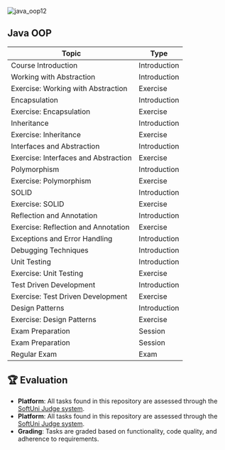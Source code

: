 
![java_oop12](https://github.com/svetlanasieber/Software-Engineering--Path-SoftUni/assets/135451084/44e1e321-a46a-47fb-a63c-3d4730e56167)


## Java OOP

| Topic                                     | Type           |
|-------------------------------------------|----------------|
| Course Introduction                       | Introduction   |
| Working with Abstraction                  | Introduction   |
| Exercise: Working with Abstraction        | Exercise       |
| Encapsulation                             | Introduction   |
| Exercise: Encapsulation                   | Exercise       |
| Inheritance                               | Introduction   |
| Exercise: Inheritance                     | Exercise       |
| Interfaces and Abstraction                | Introduction   |
| Exercise: Interfaces and Abstraction      | Exercise       |
| Polymorphism                              | Introduction   |
| Exercise: Polymorphism                    | Exercise       |
| SOLID                                     | Introduction   |
| Exercise: SOLID                           | Exercise       |
| Reflection and Annotation                 | Introduction   |
| Exercise: Reflection and Annotation       | Exercise       |
| Exceptions and Error Handling             | Introduction   |
| Debugging Techniques                      | Introduction   |
| Unit Testing                              | Introduction   |
| Exercise: Unit Testing                    | Exercise       |
| Test Driven Development                   | Introduction   |
| Exercise: Test Driven Development         | Exercise       |
| Design Patterns                           | Introduction   |
| Exercise: Design Patterns                 | Exercise       |
| Exam Preparation                          | Session        |
| Exam Preparation                          | Session        |
| Regular Exam                              | Exam           |


## 🏆 Evaluation

-  **Platform**: All tasks found in this repository are assessed through the [SoftUni Judge system](https://judge.softuni.org/).
-   **Platform**: All tasks found in this repository are assessed through the [SoftUni Judge system](https://alpha.judge.softuni.org/). 
- **Grading**: Tasks are graded based on functionality, code quality, and adherence to requirements.
